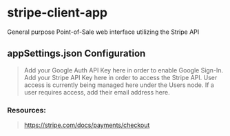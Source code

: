 # stripe-client-app

General purpose Point-of-Sale web interface utilizing the Stripe API

## appSettings.json Configuration
> Add your Google Auth API Key here in order to enable Google Sign-In. 
> Add your Stripe API Key here in order to access the Stripe API.
> User access is currently being managed here under the Users node. If a user requires access, add their email address here.

### Resources:
> https://stripe.com/docs/payments/checkout

